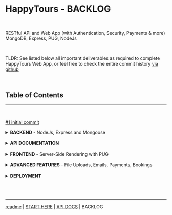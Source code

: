 # **HappyTours** - BACKLOG

<br>

RESTful API and Web App (with Authentication, Security, Payments & more)
<br>MongoDB, Express, PUG, NodeJs

<br>

TLDR: See listed below all important deliverables as required to complete HappyTours Web App, or feel free to check the entire commit history [via github](https://github.com/georgearion/happytours/commits/master)

<br>

## **Table of Contents**

<hr>
<br>

[#1 initial commit](https://github.com/georgearion/happytours/commit/863fea234c07b1e54eaced920c22a43766bfe06c)

<details>
<summary>
<b>BACKEND</b> - NodeJs, Express and Mongoose
</summary>

<br>

<hr>

<details>
<summary>
<b>Core API</b> - Handeling Requests
</summary>

<br>

- [#2 Setting Up Express and Basic Routing](https://github.com/georgearion/happytours/commit/3bcf0c33de55097cea2cab9267aacf3a8f69c2d9)

- [#3 Handling GET Requests](https://github.com/georgearion/happytours/commit/4655e357712bd6ed2e1b4a1e21cd10d69eb886ff)
- [#4 Handling POST Requests](https://github.com/georgearion/happytours/commit/83cb5ffe4ca21a96c87266f9605eceb88ebcad23)
- [#5 Responding to URL Parameters](https://github.com/georgearion/happytours/commit/3958256aca33f5b65e46e5e4fa8b34ffb4b2f137)
- [#6 Handling PATCH Requests](https://github.com/georgearion/happytours/commit/a1e8544d209756633f25dd1509fd7ef810e2c000)
- [#7 Handling DELETE Requests](https://github.com/georgearion/happytours/commit/c887b3d7447d6303814dd41214d15ad17351a540)
- [#8 Refactoring Routes](https://github.com/georgearion/happytours/commit/2db087001ccc5157bab2b55fdfa734dd5be38bd5)

</details>

<br>

<details>
<summary>
<b>Core API</b> - Middleware
</summary>

<br>

- [#9 Creating Our Own Middleware]()
- [#10 Using 3rd-Party Middleware]()
- [#11 Implementing the Users Routes]()
- [#12 Creating and Mounting Multiple Routes]()
- [#13 Refactoring for A Better File Structure]()
- [#14 Param Middleware]()
- [#15 Chaining Multiple Middleware Functions]()
- [#16 Serving Static Files]()
- [#17 Environment Variables]()

</details>

<br>
<details>
<summary>
<b>Code Linting and Formatting</b>

</summary>

<br>

[#18 <b>Setting up ESLint and Prettier</b>](https://github.com/georgearion/happytours/commit/edec60a669f4c5e789c347d50129b80fd4ff46ab)

</details>

<br>

<details>
<summary>
<b>Database</b> - MongoDB and Mongoose

</summary>

<br>

- [#19 Connecting Our Database with the Express App](https://github.com/georgearion/happytours/commit/469aa3deb86a2578042eaf494127237803849e72)
- [#20 Creating Documents and Testing the Model](https://github.com/georgearion/happytours/commit/727ab082643b1734295a6e93945bb835d9c30dd5)

</details>

<br>

<details>
<summary>
<b>Backend Architecture</b> - MVC

</summary>

<br>

- [#21 Refactoring for MVC](https://github.com/georgearion/happytours/commit/217c5071860f7b266bd0dd32ac5fe8294204ff63)

</details>

<br>

<details>
<summary>
<b>Database</b> - Data Modelling

</summary>

<br>

- [#22 Creating Documents](https://github.com/georgearion/happytours/commit/040c345707fc4b554cab47783503ea9e03500220)
- [#23 Reading Documents](https://github.com/georgearion/happytours/commit/3031c1a901a6a8805c773d6c2e35ef98a5a43b0e)
- [#24 Updating Documents](https://github.com/georgearion/happytours/commit/5199c24a9192d0211ddad42d8c2700d6293dfd89)
- [#25 Deleting Documents](https://github.com/georgearion/happytours/commit/9197c09100c418f8235f743f6527ef4d05d9dbdf)
- [#26 Creating a Complex Tours Model](https://github.com/georgearion/happytours/commit/317d10e777b0b9f74185158dcd11d41b3e47bc96)

</details>

<br>

<details>
<summary>
<b>Database</b> - Import

</summary>

<br>

- [#27 Importing Developing Data](https://github.com/georgearion/happytours/commit/4f8ed6d652470336c2aa87452539a5eae61ed0c3)

</details>

<br>

<details>
<summary>
<b>Core API</b> - Advanced Features

</summary>

<br>

- [#28 Filtering](https://github.com/georgearion/happytours/commit/73b7c0bb7f95778a07478bf2aa914aa0789e81e3)
- [#29 Advanced Filtering](https://github.com/georgearion/happytours/commit/8bac2ef3dbd0d7d0698684bc55b799b5650e0b5b)
- [#30 Sorting](https://github.com/georgearion/happytours/commit/462bf68458e38b65d1f0ec344632e9c67dd54b39)
- [#31 Limiting Fields](https://github.com/georgearion/happytours/commit/96b965e1fc2b7d6a39b4f1b4367178674604e491)
- [#32 Pagination](https://github.com/georgearion/happytours/commit/e1a9a6a6252f44373fddb4693dc4545afdf67002)
- [#33 Aliasing](https://github.com/georgearion/happytours/commit/45d3e8e34f8ed6ecc0d2166c0ef02ebe7cf56f66)
- [#34 Refactoring API Features](https://github.com/georgearion/happytours/commit/cfd092adb2327901bbf51da6e9d55d633e769738)

</details>

<br>

<details>
<summary>
<b>Core API</b> - Aggregation Pipeline

</summary>

<br>

- [#35 Matching and Grouping](https://github.com/georgearion/happytours/commit/b1b84c4c326f14868b8852e7f7d41444c4d864ee)
- [#36 Unwinding and Projecting](https://github.com/georgearion/happytours/commit/a9e55a8e6cea52f597e03f1e8284585e1f803f4f)

</details>

<br>

<details>
<summary>
<b>Core API</b> - Advanced Features

</summary>

<br>

- [#37 Virtual Properties](https://github.com/georgearion/happytours/commit/f436e07bea77a7161d57547c96844f9bfeaed642)
- [#38 Document Middleware](https://github.com/georgearion/happytours/commit/1e4f10a17f59f06922309c428069d8f067a8e5fb)
- [#39 Query Middleware](https://github.com/georgearion/happytours/commit/f561d2099015337148cc180cd3a8870599e119dd)
- [#40 Aggregation Middleware](https://github.com/georgearion/happytours/commit/d45b3846df201526dc1a1eee1ad77231cf4833d8)

</details>

<br>

<details>
<summary>
<b>Core API</b> - Data Validation

</summary>

<br>

- [#41 Built-in Validators](https://github.com/georgearion/happytours/commit/47c1437bd93ca4aca874bf466171720fbf1e5af0)
- [#42 Custom Validators](https://github.com/georgearion/happytours/commit/f03be9f808374da1eca7485c1e486add842756ee)

</details>

<br>

<details>
<summary>
<b>Error Handling</b>

</summary>

<br>

- [#43 Debugging node with ndb](https://github.com/georgearion/happytours/commit/e5cd3567c241cbf44839e8aa29d5097c1f5d687e)
- [#44 Handling Unhandled Routes](https://github.com/georgearion/happytours/commit/b913bbf8152e8a349a5ac7b19db5ed4c91e38a6a)
- [#45 Global Error Handling Middleware](https://github.com/georgearion/happytours/commit/a09a43a64b9bbc5eb59198cfb96a7375049cac19)
- [#46 Better Errors and Refactoring](https://github.com/georgearion/happytours/commit/6f10ec3903e8ea0602643c4138648405d7d50c38)
- [#47 Catching Errors in Async Functions](https://github.com/georgearion/happytours/commit/6a74fdf4911e81bc4c7ad85ab87398b60da5dd7f)
- [#48 Adding 404 Not Found Errors](https://github.com/georgearion/happytours/commit/297b9f26558774cd2bb02b2cefa985f745276cb3)
- [#49 Errors During Development vs Production](https://github.com/georgearion/happytours/commit/3afc2a4f05864458067d3f0e3f0d8d78d10877ee)
- [#50 Handling Invalid Database IDs](https://github.com/georgearion/happytours/commit/45e0e726629e7cb9e872ef41d60616319f0906c3)
- [#51 Handling Invalid Database Fields](https://github.com/georgearion/happytours/commit/b355043f7ec55edc2f8cd3f77668c87ebbc42ac7)
- [#52 Handling Mongoose Validation Errors](https://github.com/georgearion/happytours/commit/99f27b20c331862607a7f1d6a047f42d03e0808b)
- [#53 Globally Handeling Unhandled Promise Rejections](https://github.com/georgearion/happytours/commit/28f4da5bfc43694c50a3c2d2948c878cf472dce6)
- [#54 Catching Uncaught Exceptions](https://github.com/georgearion/happytours/commit/53ad7e9c826702b6b463a4f648f230071586b8bb)

</details>

<br>

<details>
<summary>
<b>Authentication</b>

</summary>

<br>

- [#55 Modelling Users](https://github.com/georgearion/happytours/commit/b32661359e1af42a9ccab1ab1fe5a1fa51df7a30)
- [#56 Creating New Users](https://github.com/georgearion/happytours/commit/d026d4ea99af7c34dbc91fdd684fe62d8512ef2c)
- [#57 Managing User Passwords](https://github.com/georgearion/happytours/commit/5cce39cec9a180b237dda9394140356e811917ff)
- [#58 Signing up Users](https://github.com/georgearion/happytours/commit/848f6979e4cd99f577a4e90078bd09e846349db8)
- [#59 Logging in Users](https://github.com/georgearion/happytours/commit/dac68c29e43f526588a6e603a0b9af1b4b2cccda)
- [#60 Protecting Routes](https://github.com/georgearion/happytours/commit/a16edb0f4271c061865d6c551ce3a177b626b0d9)

</details>

<br>

<details>
<summary>
<b>Authorization</b>

</summary>

<br>

- [#61 User Roles and Permissions](https://github.com/georgearion/happytours/commit/b98c844361a620f6e33cf365cb48974eb81a1a21)
- [#62 Password Reset Token](https://github.com/georgearion/happytours/commit/ba9265b67d1e6d8888ee3aa5d258229cc3fa62b9)
- [#63 Email Password Reset Token](https://github.com/georgearion/happytours/commit/0c6419285952177d9f859dc7baa8fcf7a5bc7bf5)
- [#64 Password Reset and New Password](https://github.com/georgearion/happytours/commit/f79183091c908f289639bb820827b5340f8fea64)
- [#65 Updating User Password](https://github.com/georgearion/happytours/commit/d1adb20cdb985d6bd6cdd3f6c477141416801998)
- [#66 Updating User Data](https://github.com/georgearion/happytours/commit/6c5bd864ae599c97709473f143ef08f7fa9c94aa)
- [#67 Deleting User](https://github.com/georgearion/happytours/commit/be5042529043fc45de0b834739740eafc7d9d089)

</details>

<br>

<details>
<summary>
<b>Security</b>

</summary>

<br>

- [#68 Sending JWT via Cookie](https://github.com/georgearion/happytours/commit/ed6e04a16f596289cdf5fdfa1fa440ab431b4111)
- [#69 Implementing Rate Limiting](https://github.com/georgearion/happytours/commit/0b19063590207bb45485bcd0248320b67989ea03)
- [#70 Setting Security HTTP Headers](https://github.com/georgearion/happytours/commit/0a0420b7000e270db8d1467b62efaec85b22cb8d)
- [#71 Data Sanitization](https://github.com/georgearion/happytours/commit/86d18380d93dda3799786cc2f8e0758c438181f3)
- [#72 Preventing Parameter Pollution](https://github.com/georgearion/happytours/commit/9c51278e280f4478ecc7c57ba7f14e8c1bc88d52)

</details>

<br>

<details>
<summary>
<b>Advanced Data Modelling</b>

</summary>

<br>

- [#73 Geospatial Data - Locations](https://github.com/georgearion/happytours/commit/4d8cde5885cd06fea72eba8e8f44cb8fe32a75d2)
- [#74 Embedding - Tour Guides](https://github.com/georgearion/happytours/commit/023662be8d23970708ee35d847515940c02bc318)
- [#75 Child Referencing - Tour Guides](https://github.com/georgearion/happytours/commit/1d1f7e76d75fd2277a93796f808a0adbccb2d316)
- [#76 Populating Tour Guides](https://github.com/georgearion/happytours/commit/a842b780bad5636770188d6bc513930904e70f31)

</details>

<br>

<details>
<summary>
<b>Core API</b> - Reviews

</summary>

<br>

- [#77 Modelling Reviews - Parent Referencing](https://github.com/georgearion/happytours/commit/1cf7c576da9be9a2614e0bee109393d599e25395)
- [#78 Creating and Getting Reviews](https://github.com/georgearion/happytours/commit/ef0755b80120e3997c170ecc7e633049154b9f9d)
- [#79 Populating Reviews](https://github.com/georgearion/happytours/commit/60cbb749b5336db02c10fe8f284471779fa11b8e)
- [#80 Virtual Populate - Tours and Reviews](https://github.com/georgearion/happytours/commit/8e3e7733ff114960d1352373747cffe29dc14283)

</details>

<br>

<details>
<summary>
<b>Core API</b> - Nested Routes

</summary>

<br>

- [#81 Implementing Nested Routes](https://github.com/georgearion/happytours/commit/23680fdde64000cb66c496ecfa2d70a2ebb4f331)
- [#82 Nested Routes with Express](https://github.com/georgearion/happytours/commit/f36943126ccf1ad4b72bbe3ad0dae2ff924d8f79)
- [#83 Adding a Nested GET Endpoint](https://github.com/georgearion/happytours/commit/2f13f3742fd4aacc0c834d52fddb713d781dcddf)

</details>

<br>

<details>
<summary>
<b>Backend Abstraction</b> - Factory

</summary>

<br>

- [#84 Building a Simple Handler Factory](https://github.com/georgearion/happytours/commit/29b1f97beb1c2756388705f51a7e0d48e64b5978)
- [#85 Factory - Update and Delete](https://github.com/georgearion/happytours/commit/62aa19bb2f5a5e6231cea3816c86d399ab744ae1)
- [#86 Factory - Reading](https://github.com/georgearion/happytours/commit/4ffb4dad2818d366f0da349f7fa8f6ebb9aaa930)

</details>

<br>

<details>
<summary>
<b>Backend</b> - Advanced Features

</summary>

<br>

- [#87 Adding a /me Endpoint](https://github.com/georgearion/happytours/commit/5ca041561570b71bc1824761575ae5704323ccbb)
- [#88 Adding Missing Authentication and Authorization](https://github.com/georgearion/happytours/commit/6955368dd43ece97a29ffb0d4e7ea83e1e6ca67a)
- [#89 Importing Review and User Data](https://github.com/georgearion/happytours/commit/68e9dbe8a9ff9c7a89b5cf104cb714fbcfd47136)
- [#90 Improving Read Performance with Indexes](https://github.com/georgearion/happytours/commit/5de626c10fc152341f793590f560acf66eea5d3c)
- [#91 Calculating Average Rating on Tours](https://github.com/georgearion/happytours/commit/b3f2872c1d23af954c5795832c1aa4287bd6dbed)
- [#92 Preventing Duplicate Reviews](https://github.com/georgearion/happytours/commit/ce0c64c2c45e646108081ea3bb975b40cc72be78)

</details>

<br>

<hr>

<br>

</details>

<br>

<details>
<summary>
<b>API DOCUMENTATION</b>
</summary>

<br>

<hr>

<br>

[> visit API DOCS](https://github.com/georgearion/happytours/blob/master/docs/API%20DOCUMENTATION.md)

<br>

**RESTful API Documentation Logs**

- [#95 Tours Endpoints](https://github.com/georgearion/happytours/commit/fca2f3823f1bec4a6e338b28b2efdb8e00e379ae)
- [#96 Reviews Endpoints](https://github.com/georgearion/happytours/commit/78b00e9c7bf9f9b8fa429fc8854b00a9586547c6)
- [#97 Users Endpoints](https://github.com/georgearion/happytours/commit/574bf117e26e497cee8ad870b5474febb8e14602)
- [#98 Authentication](https://github.com/georgearion/happytours/commit/0111c85928f827b8a8fc3d9c56a47c7ae314689e)
- [#140 Bookings Endpoints](https://github.com/georgearion/happytours/commit/8b20ad274d89088c2e2f6c516ede88884b30aa72)

<br>

<hr>

<br>

</details>

<br>

<details>
<summary>
<b>FRONTEND</b> - Server-Side Rendering with PUG
</summary>

<br>

<hr>

<br>

<details>
<summary>
<b>First Steps with PUG</b>
</summary>

<br>

- [#99 Setting up Pug in Express](https://github.com/georgearion/happytours/commit/555d2c607f087e463b47c81c83fc7210745ce1f5)
- [#100 First Steps with Pug](https://github.com/georgearion/happytours/commit/64f7cb72dcff1789dd89ea644f529d46abaad50a)
- [#101 Creating our Base Template](https://github.com/georgearion/happytours/commit/19cf32a8ac53953e46f9b1e58ae0b1ac5b1e0ef7)
- [#102 Including Files into Pug Templates](https://github.com/georgearion/happytours/commit/43bd9625b705b1714d8d3abf3b667fcc38d39223)
- [#103 Extending Our Base Template with Blocks](https://github.com/georgearion/happytours/commit/a78117106538eedd6e57b4098045018f57a350a6)
- [#104 Setting up the Project Structure](https://github.com/georgearion/happytours/commit/7e5f0fb788dd244cde5228b49dbf535f5064dc97)

</details>

<br>

<details>
<summary>
<b>Frontend - Tours</b>
</summary>

<br>

- [#105 Building the Tour Overview](https://github.com/georgearion/happytours/commit/1172b94a93fb4c9c9aff25153b582346a5f5b11b)
- [#106 Building the Tour Page](https://github.com/georgearion/happytours/commit/5995c9b968f56ab29a9ab86a4bb12e188a1ade67)
- [#107 Including a Map with Mapbox](https://github.com/georgearion/happytours/commit/d7e6f77b29e08b5d0f247d20c9bd2b28e72ae1f3)

</details>

<br>

<details>
<summary>
<b>Frontend - Users</b>
</summary>

<br>

- [#108 Building a Login Screen](https://github.com/georgearion/happytours/commit/a25fe6d488880e80d89d625022532cedcf57fecb)
- [#109 Logging in Users with Our API](https://github.com/georgearion/happytours/commit/fd002aba832ef6358b1c994e6b379f2e2d6e9edf)
- [#110 Logging out Users](https://github.com/georgearion/happytours/commit/d5761cb0105662f2f1cc7d2c0443b0f1e8a75a58)
- [#111 Rendering Error Pages](https://github.com/georgearion/happytours/commit/404166b3536022d3765022393dfb8e9f43749491)
- [#112 Building the User Account Page](https://github.com/georgearion/happytours/commit/e65bea68799608c788e3681275f9abb4bb065c57)
- [#113 Updating User Data](https://github.com/georgearion/happytours/commit/389f381326b99dcda54cf164d42b718fcf89b47c)
- [#114 Updating User Data with Our API](https://github.com/georgearion/happytours/commit/765eb80ca57558590a74b2449c6d1aaaf441094b)
- [#115 Updating User Password with Our API](https://github.com/georgearion/happytours/commit/7bbf93ee56719d4937ac3c2542021960fac96fb8)

- [#136 Building a Signup Screen](https://github.com/georgearion/happytours/commit/c6f997110c8bb1ea89f74b89fee134d30d9d8ea1)
- [#137 Signup Users with our API](https://github.com/georgearion/happytours/commit/e6595bccf3139a17b67e1a9a5f00bd527c66afb0)
- [#138 Signup Users with our API](https://github.com/georgearion/happytours/commit/ebb4b3365bcf5d175230935171ceccf60d58862d)
- [#139 Building Forgot Password & Reset](https://github.com/georgearion/happytours/commit/4c853b554d4891493439d3de89c4928a0d64c0a6)

</details>

<br>

<hr>

<br>

</details>

<br>

<details>
<summary>
<b>ADVANCED FEATURES</b> - File Uploads, Emails, Payments, Bookings
</summary>

<br>

<hr>

<br>

<details>
<summary>
<b>Advanced Features - File Uploads</b>
</summary>

<br>

- [#116 Image Uploads Using Multer](https://github.com/georgearion/happytours/commit/c705f8cb1592115fd2d596aeebd17453361b08ea)
- [#117 Configuring Multer](https://github.com/georgearion/happytours/commit/59c9284059802ecc59c6a057bf999fa8249c7690)
- [#118 Saving Image Name to Database](https://github.com/georgearion/happytours/commit/6a67a110ad756827fb5d24e93934a949eb2d3227)
- [#119 Resizing Images with Sharp](https://github.com/georgearion/happytours/commit/e0130a22c62d643bca1fc7e49b344d2bad46fe65)
- [#120 Adding Image Uploads to Form](https://github.com/georgearion/happytours/commit/50e73adc69fed5a95a0d41094564381c73394271)
- [#121 Uploading Multiple Images](https://github.com/georgearion/happytours/commit/53c33c179657afeafef4d940691051d040db8f12)
- [#122 Processing Multiple Images](https://github.com/georgearion/happytours/commit/440888ce517e07fb33f44776713922f11d5110cf)

</details>

<br>

<details>
<summary>
<b>Advanced Features - Emails</b>
</summary>

<br>

- [#123 Building a Complex Email Handler](https://github.com/georgearion/happytours/commit/d6ec27dd2c44c2fe57da1c074fb182e6d5307890)
- [#124 Email Templates with Pug - Welcome Emails](https://github.com/georgearion/happytours/commit/b585ddf41cabd14355f43d27a2a3dbc977618f1a)
- [#125 Sending Password Reset Emails](https://github.com/georgearion/happytours/commit/317ab9f47c8fb0b0c5eb1e358547b25ca290b88b)
- [#126 Using Sendgrid for Real Emails](https://github.com/georgearion/happytours/commit/accb6a46b062bdfa3962ae88cf4b0689b138af97)

</details>

<br>

<details>
<summary>
<b>Advanced Features - Payments</b>
</summary>

<br>

- [#127 Integrating Stripe into the Backend](https://github.com/georgearion/happytours/commit/c07a7cbdb58e22fbcdc3d69badd81d6c31f5f0a1)
- [#128 Processing Payments on the Frontend](https://github.com/georgearion/happytours/commit/80e8a90d66d83b486af69ae9034f9903c564e75c)

<br>

- [#157 Checkout Payments with Stripe Webhooks](https://github.com/georgearion/happytours/commit/eb0c95d67f800d56440555eba1355dde0e15c569)
- [#158 Checkout Payments fix broken image link](https://github.com/georgearion/happytours/commit/660ae6e80993f62ad48677d95e7f2c21d731e83d)
- [#159 Checkout Payments fix checkout session event type](https://github.com/georgearion/happytours/commit/99798a5724c1db3c208b6d43b6285cf8713c727c)
- [#160 Checkout Payments fix booking checkout price](https://github.com/georgearion/happytours/commit/ad257818896d8db0a5af1aa601cd202997a70099)
- [#161 Checkout Payments Notify User on Success Page](https://github.com/georgearion/happytours/commit/36aa3a7d023e0ee4c15edc431949a2a5a0ca36b7)

</details>

<br>

<details>
<summary>
<b>Advanced Features - Bookings</b>
</summary>

<br>

- [#129 Modelling the Bookings](https://github.com/georgearion/happytours/commit/d2450428b47dc3cbcbd639516def0253962172bd)
- [#130 Creating New Bookings on Checkout Success](https://github.com/georgearion/happytours/commit/f73910fd52ded867cb71d8c8aabb6348e9eb5bfe)
- [#131 Rendering a User's Booked Tours](https://github.com/georgearion/happytours/commit/c2f9a2dc37549398a12daee7e3fee7e165a6a98a)
- [#132 Finishing the Bookings API](https://github.com/georgearion/happytours/commit/68ab64b3c6b999560e49e7501678c26575dd0138)
- [#133 Tours Bookings Route](https://github.com/georgearion/happytours/commit/63173e24a3274978aa5a2ddf886c5b52a9e652c3)
- [#134 Users Bookings Route](https://github.com/georgearion/happytours/commit/5d421ed6c667927b80c253da937a57527a394cdb)

</details>

<br>

<hr>

<br>

</details>

<br>

<details>
<summary>
<b>DEPLOYMENT</b>
</summary>

<br>

<hr>

<br>

[> visit LIVE APP](https://happytours.herokuapp.com/)

<br>

**Heroku Deployment**

- [#150 prepare for deployment](https://github.com/georgearion/happytours/commit/c9ed6c2e1313c5dff6392ff80cfd4ca605eb352f)
- [#151 node start command](https://github.com/georgearion/happytours/commit/9ee9828423cbea93a5db85bb66cfb00db10b2a40)
- [#152 secure https connections and proxy](https://github.com/georgearion/happytours/commit/e384e042962ba8ab76ff9466d3d655105b68c186)
- [#153 responding to a SIGTERM signal](https://github.com/georgearion/happytours/commit/8b4b03cef7fbcea9aa367846c21eff5ffae2d325)
- [#154 implementing CORS](https://github.com/georgearion/happytours/commit/b78ffe0800ce17e29cbbd049b7d6ccf736f92ac0)

<br>

<hr>

<br>

</details>

<br>
<br>
<br>

<hr>

[readme](https://github.com/georgearion/happytours/blob/master/docs/readme.md) | [START HERE](https://github.com/georgearion/happytours/blob/master/docs/START%20HEREmd) | [API DOCS](https://github.com/georgearion/happytours/blob/master/docs/API%20DOCUMENTATION.md) | BACKLOG

<br>
